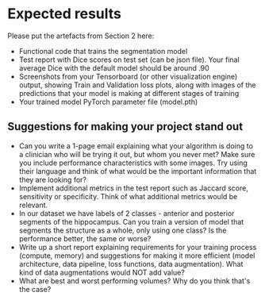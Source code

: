 # Expected results

Please put the artefacts from Section 2 here:

- Functional code that trains the segmentation model
- Test report with Dice scores on test set (can be json file). Your final average Dice with the default model should be around .90
- Screenshots from your Tensorboard (or other visualization engine) output, showing Train and Validation loss plots, along with images of the predictions that your model is making at different stages of training
- Your trained model PyTorch parameter file (model.pth)

## Suggestions for making your project stand out

- Can you write a 1-page email explaining what your algorithm is doing to a clinician who will be trying it out, but whom you never met? Make sure you include performance characteristics with some images. Try using their language and think of what would be the important information that they are looking for?
- Implement additional metrics in the test report such as Jaccard score, sensitivity or specificity. Think of what additional metrics would be relevant.
- In our dataset we have labels of 2 classes - anterior and posterior segments of the hippocampus. Can you train a version of model that segments the structure as a whole, only using one class? Is the performance better, the same or worse?
- Write up a short report explaining requirements for your training process (compute, memory) and suggestions for making it more efficient (model architecture, data pipeline, loss functions, data augmentation). What kind of data augmentations would NOT add value?
- What are best and worst performing volumes? Why do you think that's the case?
